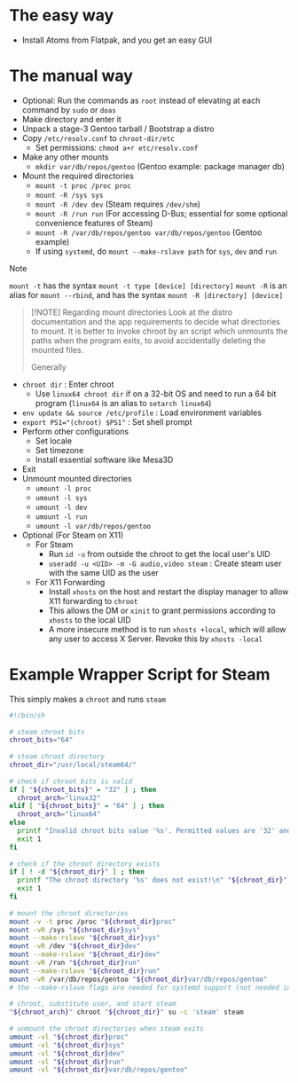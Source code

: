# The easy way
- Install Atoms from Flatpak, and you get an easy GUI
# The manual way
- Optional: Run the commands as `root` instead of elevating at each command by `sudo` or `doas`
- Make directory and enter it
- Unpack a stage-3 Gentoo tarball / Bootstrap a distro
- Copy `/etc/resolv.conf` to `chroot-dir/etc`
	- Set permissions: `chmod a+r etc/resolv.conf`
- Make any other mounts
	- `mkdir var/db/repos/gentoo`  (Gentoo example: package manager db)
- Mount the required directories
	- `mount -t proc /proc proc`
	- `mount -R /sys sys`
	- `mount -R /dev dev`  (Steam requires `/dev/shm`)
	- `mount -R /run run` (For accessing D-Bus; essential for some optional convenience features of Steam)
	- `mount -R /var/db/repos/gentoo var/db/repos/gentoo` (Gentoo example)
	- If using `systemd`, do `mount --make-rslave path` for `sys`, `dev` and `run`

> [!NOTE]
> `mount -t` has the syntax `mount -t type [device] [directory]`
> `mount -R` is an alias for `mount --rbind`, and has the syntax `mount -R [directory] [device]`


> [!NOTE] Regarding mount directories
> Look at the distro documentation and the app requirements to decide what directories to mount. It is better to invoke chroot by an script which unmounts the paths when the program exits, to avoid accidentally deleting the mounted files.
> 
> Generally

- `chroot dir` : Enter chroot 
	- Use `linux64 chroot dir` if on a 32-bit OS and need to run a 64 bit program (`linux64` is an alias to `setarch linux64`)
- `env update && source /etc/profile` : Load environment variables
- `export PS1="(chroot) $PS1"` : Set shell prompt
- Perform other configurations
	- Set locale
	- Set timezone
	- Install essential software like Mesa3D
- Exit
- Unmount mounted directories
	- `umount -l proc`
	- `umount -l sys`
	- `umount -l dev`
	- `umount -l run`
	- `umount -l var/db/repos/gentoo`
- Optional (For Steam on X11)
	- For Steam
		- Run `id -u` from outside the chroot to get the local user's UID
		- `useradd -u <UID> -m -G audio,video steam` : Create steam user with the same UID as the user
	- For X11 Forwarding
		- Install `xhosts` on the host and restart the display manager to allow X11 forwarding to `chroot`
		- This allows the DM or `xinit` to grant permissions according to `xhosts` to the local UID
		- A more insecure method is to run `xhosts +local`, which will allow any user to access X Server. Revoke this by `xhosts -local`
# Example Wrapper Script for Steam
This simply makes a `chroot` and runs `steam`

```sh
#!/bin/sh
 
# steam chroot bits
chroot_bits="64"
 
# steam chroot directory
chroot_dir="/usr/local/steam64/"
 
# check if chroot bits is valid
if [ "${chroot_bits}" = "32" ] ; then
  chroot_arch="linux32"
elif [ "${chroot_bits}" = "64" ] ; then
  chroot_arch="linux64"
else
  printf "Invalid chroot bits value '%s'. Permitted values are '32' and '64'.\n" "${chroot_bits}"
  exit 1
fi
 
# check if the chroot directory exists
if [ ! -d "${chroot_dir}" ] ; then
  printf "The chroot directory '%s' does not exist!\n" "${chroot_dir}"
  exit 1
fi
 
# mount the chroot directories
mount -v -t proc /proc "${chroot_dir}proc"
mount -vR /sys "${chroot_dir}sys"
mount --make-rslave "${chroot_dir}sys"
mount -vR /dev "${chroot_dir}dev"
mount --make-rslave "${chroot_dir}dev"
mount -vR /run "${chroot_dir}run"
mount --make-rslave "${chroot_dir}run"
mount -vR /var/db/repos/gentoo "${chroot_dir}var/db/repos/gentoo"
# the --make-rslave flags are needed for systemd support (not needed in runit)
 
# chroot, substitute user, and start steam
"${chroot_arch}" chroot "${chroot_dir}" su -c 'steam' steam
 
# unmount the chroot directories when steam exits
umount -vl "${chroot_dir}proc"
umount -vl "${chroot_dir}sys"
umount -vl "${chroot_dir}dev"
umount -vl "${chroot_dir}run"
umount -vl "${chroot_dir}var/db/repos/gentoo"
```